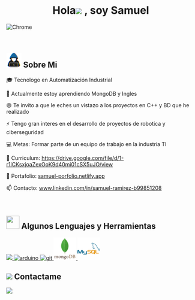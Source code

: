 
<h1 align="center"> Hola<img src = "https://raw.githubusercontent.com/MartinHeinz/MartinHeinz/master/wave.gif" width = 30px>  , soy Samuel</h1>
<p align='center'>
</p>

  

![Chrome ](https://user-images.githubusercontent.com/74038190/225813708-98b745f2-7d22-48cf-9150-083f1b00d6c9.gif)

<!--
**SamuelR099/SamuelR099** is a ✨ _special_ ✨ repository because its `README.md` (this file) appears on your GitHub profile.

Here are some ideas to get you started:

- 🔭 I’m currently working on ...
- 🌱 I’m currently learning ...
- 👯 I’m looking to collaborate on ...
- 🤔 I’m looking for help with ...
- 💬 Ask me about ...
- 📫 How to reach me: ...
- 😄 Pronouns: ...
- ⚡ Fun fact: ...
-->
<br>
 <h2 align="left"><picture><img src = "https://github.com/0xAbdulKhalid/0xAbdulKhalid/raw/main/assets/mdImages/about_me.gif" width = 40px></picture> Sobre Mi</h2>
 <p align="left">
   
🎓 Tecnologo en Automatización Industrial
   
🌱 Actualmente estoy aprendiendo MongoDB y Ingles

😄 Te invito a que le eches un vistazo a los proyectos en C++ y BD que he realizado 

⚡ Tengo gran interes en el desarrollo de proyectos de robotica y ciberseguridad

💻 Metas: Formar parte de un equipo de trabajo en la industria TI 

📝 Curriculum: https://drive.google.com/file/d/1-r1ICKsxjoaZexOoK9d40mi01cSX5uJO/view

💼 Portafolio: [samuel-porfolio.netlify.app](https://samuel-porfolio.netlify.app/)

📫 Contacto: www.linkedin.com/in/samuel-ramirez-b99851208

<!--Intro end-->
  </p>
<br>

## <img src="https://media2.giphy.com/media/QssGEmpkyEOhBCb7e1/giphy.gif?cid=ecf05e47a0n3gi1bfqntqmob8g9aid1oyj2wr3ds3mg700bl&rid=giphy.gif" width="35px" height="35px"> Algunos Lenguajes y Herramientas
<p align="left">  <img width ='60px' src ='https://raw.githubusercontent.com/rahulbanerjee26/githubAboutMeGenerator/main/icons/cpp.svg'><a href="https://www.arduino.cc/" target="_blank" rel="noreferrer"> <img src="https://cdn.worldvectorlogo.com/logos/arduino-1.svg" alt="arduino" width="60" height="60"/> </a> </a> <a href="https://git-scm.com/" target="_blank" rel="noreferrer"> <img src="https://www.vectorlogo.zone/logos/git-scm/git-scm-icon.svg" alt="git" width="60" height="60"/> </a> <a href="https://www.mongodb.com/" target="_blank" rel="noreferrer"> <img src="https://raw.githubusercontent.com/devicons/devicon/master/icons/mongodb/mongodb-original-wordmark.svg" alt="mongodb" width="60" height="60"/> </a> <a href="https://www.mysql.com/" target="_blank" rel="noreferrer"> <img src="https://raw.githubusercontent.com/devicons/devicon/master/icons/mysql/mysql-original-wordmark.svg" alt="mysql" width="60" height="60"/>  </a></p>

## <img src='https://user-images.githubusercontent.com/74038190/216120981-b9507c36-0e04-4469-8e27-c99271b45ba5.png' width="40px"> Contactame 
<p align="left"> 
<a href="https://www.linkedin.com/in/samuel-ramirez-b99851208/"><img src="https://img.icons8.com/fluency/48/000000/linkedin.png" width="60px"></a>
 </p>
